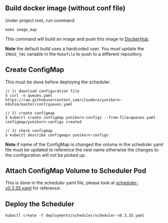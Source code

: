 ## Build docker image (without conf file)

Under project root, run command

```
make image_map
```

This command will build an image and push this image to [DockerHub](https://hub.docker.com/r/yunikorn/yunikorn-scheduler-k8s).

**Note** the default build uses a hardcoded user. You *must* update the `IMAGE_TAG` variable in the `Makefile` to push to a different repository. 

## Create ConfigMap

This must be done before deploying the scheduler.

```
// 1) download configuration file
$ curl -o queues.yaml https://raw.githubusercontent.com/cloudera/yunikorn-k8shim/master/conf/queues.yaml

// 2) create configmap
$ kubectl create configmap yunikorn-configs --from-file=queues.yaml
configmap/yunikorn-configs created

// 3) check configmap
$ kubectl describe configmaps yunikorn-configs
```

**Note** if name of the ConfigMap is changed the volume in the scheduler yaml file must be updated to reference the new name otherwise the changes to the configuration will not be picked up. 

## Attach ConfigMap Volume to Scheduler Pod

This is done in the scheduler yaml file, please look at [scheduler-v0.3.35.yaml](../deployments/scheduler/scheduler-v0.3.35.yaml)
for reference.


## Deploy the Scheduler

```
kubectl create -f deployments/scheduler/scheduler-v0.3.35.yaml
```




